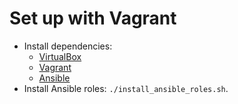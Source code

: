 

# Set up with Vagrant

* Install dependencies:
  *  [VirtualBox](https://www.virtualbox.org/wiki/Downloads)
  *  [Vagrant](http://www.vagrantup.com/downloads.html)
  * [Ansible](http://docs.ansible.com/intro_installation.html)
* Install Ansible roles: `./install_ansible_roles.sh`. 

